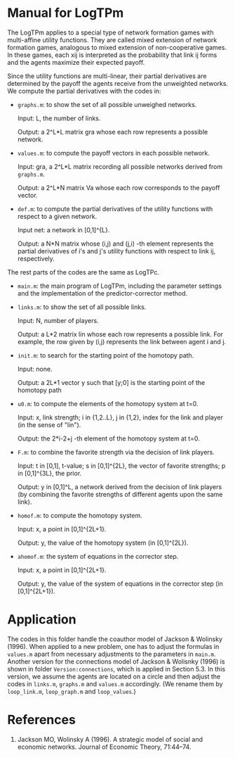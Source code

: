 # Manual for LogTPm
The LogTPm applies to a special type of network formation games with multi-affine
utility functions. They are called mixed extension of network formation games, analogous
to mixed extension of non-cooperative games. In these games, each xij is interpreted as the probability that link ij forms and the agents maximize their expected payoff.

Since the utility functions are multi-linear, their partial derivatives are determined by the payoff the agents receive from the unweighted networks.
We compute the partial derivatives with the codes in:

- `graphs.m`:  to show the set of all possible unweighed networks.
  
  Input: L, the number of links.
  
  Output: a 2^L*L matrix gra whose each row represents a possible network. 
  
- `values.m`: to compute the payoff vectors in each possible network.
  
  Input: gra, a 2^L*L matrix recording all possible networks derived from `graphs.m`.
  
  Output: a 2^L*N matrix Va whose each row corresponds to the payoff vector.
  
- `def.m`: to compute the partial derivatives of the utility functions with respect to a given network.
  
   Input net: a network in [0,1]^{L}.
  
   Output: a N*N matrix whose (i,j) and (j,i) -th element represents the
   partial derivatives of i's and j's utility functions with respect to link
   ij, respectively.

The rest parts of the codes are the same as LogTPc.

- `main.m`: the main program of LogTPm, including the parameter settings and the
  implementation of the predictor-corrector method.

- `links.m`: to show the set of all possible links.
  
	 Input: N, number of players.
  
	 Output: a L*2 matrix lin whose each row represents a possible link. For example, the row given by (i,j) represents the link between agent i and j.
  			

- `init.m`:  to search for the starting point of the homotopy path.
  
   Input: none.
  
   Output: a 2L*1 vector y such that [y;0] is the starting point of the
   homotopy path

- `u0.m`: to compute the elements of the homotopy system at t=0.
  
  Input: x, link strength; i in {1,2..L}, j in {1,2}, index for the link and player (in the sense of "lin").
  
  Output: the 2*i-2+j -th element of the homotopy system at t=0.

- `F.m`: to combine the favorite strength via the decision of link players.

   Input: t in [0,1], t-value; s in [0,1]^{2L}, the vector of favorite
   strengths; p in [0,1]^{3L}, the prior.
 
   Output: y in [0,1]^L, a network derived from the decision of link
   players (by combining the favorite strengths of different agents upon the same link).

- `homof.m`: to compute the homotopy system.
  
   Input: x, a point in [0,1]^{2L+1}.
  
   Output: y, the value of the homotopy system (in [0,1]^{2L}).

- `ahomof.m`: the system of equations in the corrector step.
  
   Input: x, a point in [0,1]^{2L+1}.

   Output: y, the value of the system of equations in the corrector step (in [0,1]^{2L+1}).

# Application

The codes in this folder handle the coauthor model of Jackson & Wolinsky (1996). When applied to
a new problem, one has to adjust the formulas in `values.m` apart from necessary
adjustments to the parameters in `main.m`. Another version for the connections model of Jackson & Wolisnky (1996) is shown in folder `Version:connections`, which is applied in Section 5.3. In this version, we assume the agents are located on a circle and then adjust the codes in `links.m`, `graphs.m` and `values.m` accordingly. (We rename them by `loop_link.m`, `loop_graph.m` and `loop_values`.) 

# References
1. Jackson MO, Wolinsky A (1996). A strategic model of social and economic networks. Journal of Economic Theory, 71:44–74.
